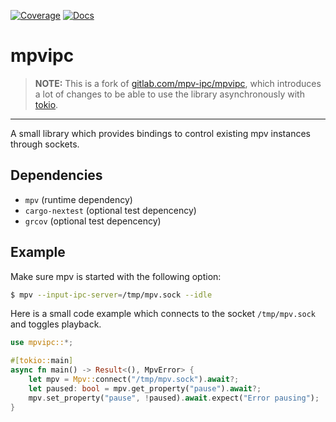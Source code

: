 [![Coverage](https://pvv.ntnu.no/~oysteikt/gitea/mpvipc/master/coverage/badges/for_the_badge.svg)](https://pvv.ntnu.no/~oysteikt/gitea/mpvipc/master/coverage/src/)
[![Docs](https://img.shields.io/badge/docs-blue?style=for-the-badge&logo=rust)](https://pvv.ntnu.no/~oysteikt/gitea/mpvipc/master/docs/mpvipc/)

# mpvipc

> **NOTE:** This is a fork of [gitlab.com/mpv-ipc/mpvipc](https://gitlab.com/mpv-ipc/mpvipc), which introduces a lot of changes to be able to use the library asynchronously with [tokio](https://github.com/tokio-rs/tokio).

---

A small library which provides bindings to control existing mpv instances through sockets.

## Dependencies

- `mpv` (runtime dependency)
- `cargo-nextest` (optional test depencency)
- `grcov` (optional test depencency)

## Example

Make sure mpv is started with the following option:

```bash
$ mpv --input-ipc-server=/tmp/mpv.sock --idle
```

Here is a small code example which connects to the socket `/tmp/mpv.sock` and toggles playback.

```rust
use mpvipc::*;

#[tokio::main]
async fn main() -> Result<(), MpvError> {
    let mpv = Mpv::connect("/tmp/mpv.sock").await?;
    let paused: bool = mpv.get_property("pause").await?;
    mpv.set_property("pause", !paused).await.expect("Error pausing");
}
```